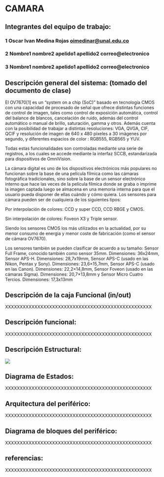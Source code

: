 # CAMARA

## Integrantes del equipo de trabajo:

### 1 Oscar Ivan Medina Rojas oimedinar@unal.edu.co

### 2 Nombre1 nombre2 apelido1 apellido2 correo@electronico

### 3 Nombre1 nombre2 apelido1 apellido2 correo@electronico


## Descripción general del sistema: (tomado del documento de clase)

El OV7670[1] es un “system on a chip (SoC)” basado en tecnología CMOS con una capacidad de procesado de señal que ofrece distintas funciones de control de imagen, tales  como  control  de  exposición  automática,  control  del  balance  de  blancos, 
cancelación de ruido, además del control automático o manual de brillo, saturación, gamma y otros. Además cuenta con la posibilidad de trabajar a distintas resoluciones: VGA, QVGA, CIF, QCIF y resolución de imagen de 640 x 480 píxeles a 30 imágenes 
por segundo, y diferentes espacios de color : RGB555, RGB565 y YUV.  

Todas estas funcionalidades son controladas mediante una serie de registros, a los cuales  se  accede  mediante  la  interfaz  SCCB,  estandarizada  para  dispositivos  de OmniVision. 

La cámara digital es uno de los dispositivos electrónicos más populares no funcionan sobre la base de una película fílmica como las cámaras fotográfica tradicionales, sino sobre la base de un sensor electrónico interno que hace las veces de la película fílmica donde se graba o imprime la imagen captada luego se almacena en una memoria interna para que el usuario pueda disponer de ellas cuándo y cómo quiera. Los sensores para cámara pueden ser de cualquiera de los siguientes tipos:  

Por interpolación de colores: CCD y super CCD, CCD RBGE y CMOS. 

Sin interpolación de colores: Foveon X3 y Triple sensor. 

Siendo  los  sensores  CMOS  los  más  utilizados  en  la  actualidad,  por  su  menor consumo de energia y menor coste de fabricación (como el sensor de cámara OV7670). 

Los sensores también se pueden clasificar de acuerdo a su tamaño: Sensor Full Frame, conocido también como sensor 35mm. Dimensiones: 36x24mm, Sensor APS-H. Dimensiones: 28,7x19mm, Sensor APS-C (usado en las Nikon, Pentax y  Sony).  Dimensiones:  23,6×15,7mm,  Sensor  APS-C  (usado  en  las  Canon). Dimensiones:  22,2×14,8mm,  Sensor  Foveon  (usado  en  las  cámaras  Sigma). Dimensiones: 20,7×13,8mm y Sensor Micro Cuatro Tercios. Dimensiones: 17,3x13mm 


## Descripción de la caja Funcional  (in/out)

XXXXXXXXXXXXXXXXXXXXXXXXXXXXXXXXXXXXXXXXXXXXXXXXXX

## Descripción funcional:

XXXXXXXXXXXXXXXXXXXXXXXXXXXXXXXXXXXXXXXXXXXXXXXXXX

## Descripción Estructural:

<img src="https://www.dropbox.com/s/nrtv5rdyhljb96a/Diagrama1.png?dl=0" />

## Diagrama de Estados:

XXXXXXXXXXXXXXXXXXXXXXXXXXXXXXXXXXXXXXXXXXXXXXXXXX

## Arquitectura del periférico:

XXXXXXXXXXXXXXXXXXXXXXXXXXXXXXXXXXXXXXXXXXXXXXXXXX

## Diagrama de bloques del periférico:

XXXXXXXXXXXXXXXXXXXXXXXXXXXXXXXXXXXXXXXXXXXXXXXXXX

## referencias:

XXXXXXXXXXXXXXXXXXXXXXXXXXXXXXXXXXXXXXXXXXXXXXXXXX

